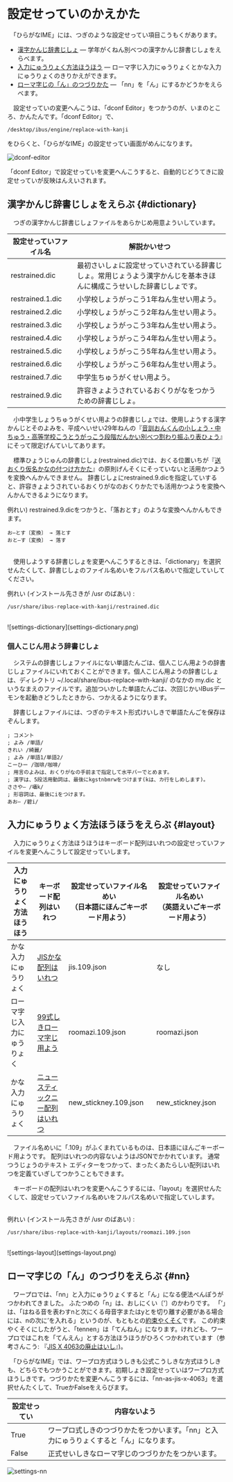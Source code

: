# ￹設定￺せってい￻のかえかた

　「ひらがなIME」には、つぎのような￹設定￺せってい￻￹項目￺こうもく￻があります。

- [￹漢字￺かんじ￻￹辞書￺じしょ￻](#dictionary) ― ￹学年￺がくねん￻￹別￺べつ￻の￹漢字￺かんじ￻￹辞書￺じしょ￻をえらべます。
- [￹入力￺にゅうりょく￻￹方法￺ほうほう￻](#layout) ― ローマ￹字￺じ￻￹入力￺にゅうりょく￻とかな￹入力￺にゅうりょく￻のきりかえができます。
- [ローマ￹字￺じ￻の「ん」のつづりかた](#nn) ― 「nn」を「ん」にするかどうかをえらべます。

　￹設定￺せってい￻の￹変更￺へんこう￻は、「dconf Editor」をつかうのが、いまのところ、かんたんです。「dconf Editor」で、
```
/desktop/ibus/engine/replace-with-kanji
```
をひらくと、「ひらがなIME」の￹設定￺せってい￻￹画面￺がめん￻になります。

![dconf-editor](dconf-editor.png)

「dconf Editor」で￹設定￺せってい￻を￹変更￺へんこう￻すると、￹自動的￺じどうてき￻に￹設定￺せってい￻が￹反映￺はんえい￻されます。

## ￹漢字￺かんじ￻￹辞書￺じしょ￻をえらぶ {#dictionary}

　つぎの￹漢字￺かんじ￻￹辞書￺じしょ￻ファイルをあらかじめ￹用意￺ようい￻しています。

￹設定￺せってい￻ファイル名 | ￹解説￺かいせつ￻
------------ | -------------
restrained.dic | ￹最初￺さいしょ￻に￹設定￺せってい￻されている￹辞書￺じしょ￻。￹常用￺じょうよう￻￹漢字￺かんじ￻を￹基本￺きほん￻に￹構成￺こうせい￻した￹辞書￺じしょ￻です。
restrained.1.dic | ￹小学校￺しょうがっこう￻1￹年￺ねん￻￹生￺せい￻￹用￺よう￻。
restrained.2.dic | ￹小学校￺しょうがっこう￻2￹年￺ねん￻￹生￺せい￻￹用￺よう￻。
restrained.3.dic | ￹小学校￺しょうがっこう￻3￹年￺ねん￻￹生￺せい￻￹用￺よう￻。
restrained.4.dic | ￹小学校￺しょうがっこう￻4￹年￺ねん￻￹生￺せい￻￹用￺よう￻。
restrained.5.dic | ￹小学校￺しょうがっこう￻5￹年￺ねん￻￹生￺せい￻￹用￺よう￻。
restrained.6.dic | ￹小学校￺しょうがっこう￻6￹年￺ねん￻￹生￺せい￻￹用￺よう￻。
restrained.7.dic | ￹中学生￺ちゅうがくせい￻￹用￺よう￻。
restrained.9.dic | ￹許容￺きょよう￻されているおくりがなをつかうための￹辞書￺じしょ￻。

　￹小中学生￺しょうちゅうがくせい￻￹用￺よう￻の￹辞書￺じしょ￻では、￹使用￺しよう￻する￹漢字￺かんじ￻とそのよみを、￹平成￺へいせい￻29￹年￺ねん￻の『[￹音訓￺おんくん￻の￹小￺しょう￻・￹中￺ちゅう￻・￹高等学校￺こうとうがっこう￻￹段階￺だんかい￻￹別￺べつ￻￹割￺わ￻り￹振￺ふ￻り￹表￺ひょう￻](http://www.mext.go.jp/a_menu/shotou/new-cs/1385768.htm)』にそって￹限定￺げんてい￻してあります。

　￹標準￺ひょうじゅん￻の￹辞書￺じしょ￻(restrained.dic)では、おくる￹位置￺いち￻が『[￹送￺おく￻り￹仮名￺かな￻の￹付￺つ￻け￹方￺かた￻](http://www.bunka.go.jp/kokugo_nihongo/sisaku/joho/joho/kijun/naikaku/okurikana/index.html)』の￹原則￺げんそく￻にそっていないと￹活用￺かつよう￻を￹変換￺へんかん￻できません。
￹辞書￺じしょ￻にrestrained.9.dicを￹指定￺してい￻すると、￹許容￺きょよう￻されているおくりがなのおくりかたでも￹活用￺かつよう￻を￹変換￺へんかん￻できるようになります。

￹例￺れい￻)  restrained.9.dicをつかうと、「￹落￺おと￻す」のような￹変換￺へんかん￻もできます。

    お―とす〔変換〕 → 落とす
    おと―す〔変換〕 → 落す

<br>　￹使用￺しよう￻する￹辞書￺じしょ￻を￹変更￺へんこう￻するときは、「dictionary」を￹選択￺せんたく￻して、￹辞書￺じしょ￻のファイル￹名￺めい￻をフルパス￹名￺めい￻で￹指定￺してい￻してください。

￹例￺れい￻ (インストール￹先￺さき￻が /usr のばあい) :

    /usr/share/ibus-replace-with-kanji/restrained.dic

<br>
![settings-dictionary](settings-dictionary.png)

### ￹個人￺こじん￻￹用￺よう￻￹辞書￺じしょ￻

　システムの￹辞書￺じしょ￻ファイルにない￹単語￺たんご￻は、￹個人￺こじん￻￹用￺よう￻の￹辞書￺じしょ￻ファイルにいれておくことができます。￹個人￺こじん￻￹用￺よう￻の￹辞書￺じしょ￻は、ディレクトリ ~/.local/share/ibus-replace-with-kanji/ のなかの my.dic というなまえのファイルです。￹追加￺ついか￻した￹単語￺たんご￻は、￹次回￺じかい￻IBusデーモンを￹起動￺きどう￻したときから、つかえるようになります。

　￹辞書￺じしょ￻ファイルには、つぎのテキスト￹形式￺けいしき￻で￹単語￺たんご￻を￹保存￺ほぞん￻します。

```
; コメント
; よみ /単語/
きれい /綺麗/
; よみ /単語1/単語2/
こーひー /珈琲/咖啡/
; 用言のよみは、おくりがなの手前まで指定して水平バーでとめます。
; 漢字は、5段活用動詞は、最後にkgstnbmrwをつけます(kは、カ行をしめします)。
ささや― /囁k/
; 形容詞は、最後にiをつけます。
あお― /碧i/
```

## ￹入力￺にゅうりょく￻￹方法￺ほうほう￻をえらぶ {#layout}

　￹入力￺にゅうりょく￻￹方法￺ほうほう￻はキーボード￹配列￺はいれつ￻の￹設定￺せってい￻ファイルを￹変更￺へんこう￻して￹設定￺せってい￻します。

￹入力￺にゅうりょく￻￹方法￺ほうほう￻ | キーボード￹配列￺はいれつ￻ | ￹設定￺せってい￻ファイル￹名￺めい￻<br>（￹日本語￺にほんご￻キーボード￹用￺よう￻）| ￹設定￺せってい￻ファイル￹名￺めい￻<br>（￹英語￺えいご￻キーボード￹用￺よう￻）
---|---|---|---
かな￹入力￺にゅうりょく￻ | [JISかな￹配列￺はいれつ￻](layouts.html#jis) | jis.109.json | なし
ローマ￹字￺じ￻￹入力￺にゅうりょく￻ | [99￹式￺しき￻ローマ￹字￺じ￻￹用￺よう￻](layouts.html#roomazi) | roomazi.109.json | roomazi.json 
かな￹入力￺にゅうりょく￻ | [ニュー スティックニー￹配列￺はいれつ￻](layouts.html#new_stickney) | new_stickney.109.json | new_stickney.json

　ファイル￹名￺めい￻に「.109」がふくまれているものは、￹日本語￺にほんご￻キーボード￹用￺よう￻です。
￹配列￺はいれつ￻の￹内容￺ないよう￻はJSONでかかれています。
￹通常￺つうじょう￻のテキスト エディターをつかって、まったくあたらしい￹配列￺はいれつ￻を￹定義￺ていぎ￻してつかうこともできます。

　キーボードの￹配列￺はいれつ￻を￹変更￺へんこう￻するには、「layout」を￹選択￺せんたく￻して、￹設定￺せってい￻ファイル￹名￺めい￻をフルパス￹名￺めい￻で￹指定￺してい￻します。

<br>￹例￺れい￻ (インストール￹先￺さき￻が /usr のばあい) :

    /usr/share/ibus-replace-with-kanji/layouts/roomazi.109.json

<br>
![settings-layout](settings-layout.png)

## ローマ￹字￺じ￻の「ん」のつづりをえらぶ {#nn}

　ワープロでは、「nn」と￹入力￺にゅうりょく￻すると「ん」になる￹便法￺べんぽう￻がつかわれてきました。
ふたつめの「n」は、おしにくい〔'〕のかわりです。
「’」は、「はねる音を表わすnと次にくる母音字またはyとを切り離す必要がある場合には、nの次に’を入れる」というのが、もともとの[￹約束￺やくそく￻](http://www.mext.go.jp/b_menu/hakusho/nc/k19541209001/k19541209001.html)です。
この￹約束￺やくそく￻にしたがうと、「tennen」は「てんねん」になります。けれども、ワープロではこれを「てんえん」とする￹方法￺ほうほう￻がひろくつかわれています（￹参考￺さんこう￻: 『[JIS X 4063の￹廃止￺はいし￻](https://srad.jp/~yasuoka/journal/518878/)』)。

　「ひらがなIME」では、ワープロ￹方式￺ほうしき￻も￹公式￺こうしき￻な￹方式￺ほうしき￻も、どちらでもつかうことができます。￹初期￺しょき￻￹設定￺せってい￻はワープロ￹方式￺ほうしき￻です。つづりかたを￹変更￺へんこう￻するには、「nn-as-jis-x-4063」を￹選択￺せんたく￻して、TrueかFalseをえらびます。

￹設定￺せってい￻ | ￹内容￺ないよう￻
---|---
True | ワープロ￹式￺しき￻のつづりかたをつかいます。「nn」と￹入力￺にゅうりょく￻すると「ん」になります。
False | ￹正式￺せいしき￻なローマ￹字￺じ￻のつづりかたをつかいます。

![settings-nn](settings-nn.png)
